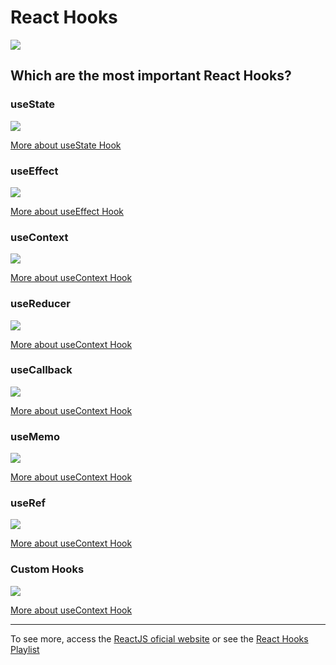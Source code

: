 # React Hooks

![](https://miro.medium.com/max/1000/1*12rLQ2fkPvG76qUF8xH6OQ.png)

## Which are the most important React Hooks?

### useState

![](https://github.com/esau-morais/React-Hooks/blob/master/public/readme/useState.png)

[More about useState Hook](https://reactjs.org/docs/hooks-state.html)

### useEffect

![](https://github.com/esau-morais/React-Hooks/blob/master/public/readme/useEffect.png)

[More about useEffect Hook](https://reactjs.org/docs/hooks-effect.html)

### useContext

![](https://github.com/esau-morais/React-Hooks/blob/master/public/readme/soon.png)

[More about useContext Hook](https://reactjs.org/docs/hooks-reference.html#usecontext)

### useReducer

![](https://github.com/esau-morais/React-Hooks/blob/master/public/readme/soon.png)

[More about useContext Hook](https://reactjs.org/docs/hooks-reference.html#usereducer)

### useCallback

![](https://github.com/esau-morais/React-Hooks/blob/master/public/readme/soon.png)

[More about useContext Hook](https://reactjs.org/docs/hooks-reference.html#usecallback)

### useMemo

![](https://github.com/esau-morais/React-Hooks/blob/master/public/readme/soon.png)

[More about useContext Hook](https://reactjs.org/docs/hooks-reference.html#usememo)

### useRef

![](https://github.com/esau-morais/React-Hooks/blob/master/public/readme/soon.png)

[More about useContext Hook](https://reactjs.org/docs/hooks-reference.html#useref)

### Custom Hooks

![](https://github.com/esau-morais/React-Hooks/blob/master/public/readme/soon.png)

[More about useContext Hook](https://reactjs.org/docs/hooks-custom.html)

---

To see more, access the [ReactJS oficial website](https://reactjs.org) or see the [React Hooks Playlist](https://www.youtube.com/playlist?list=PLC3y8-rFHvwisvxhZ135pogtX7_Oe3Q3A)
